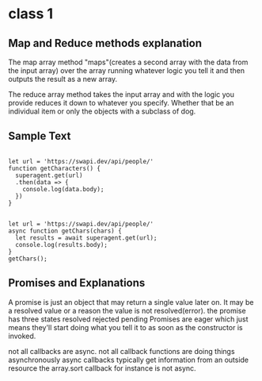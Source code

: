 # class 1

## Map and Reduce methods explanation

The map array method "maps"(creates a second array with the data from the input array) over the array running whatever logic you tell it and then outputs the result as a new array.

The reduce array method takes the input array and with the logic you provide reduces it down to whatever you specify. Whether that be an individual item or only the objects with a subclass of dog.

## Sample Text

```JS

let url = 'https://swapi.dev/api/people/'
function getCharacters() {
  superagent.get(url)
  .then(data => {
    console.log(data.body);
  })
}

```

```JS

let url = 'https://swapi.dev/api/people/'
async function getChars(chars) {
  let results = await superagent.get(url);
  console.log(results.body);
}
getChars();

```

## Promises and Explanations

A promise is just an object that may return a single value later on. It may be a resolved value or a reason the value is not resolved(error).
the promise has three states
resolved
rejected
pending
Promises are eager which just means they'll start doing what you tell it to as soon as the constructor is invoked.

not all callbacks are async.
not all callback functions are doing things asynchronously
async callbacks typically get information from an outside resource
the array.sort callback for instance is not async.
